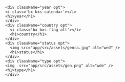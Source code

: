           <div className="year opt">
          <i class='bx bxs-calendar'></i>
          <h1>year</h1>
          </div>
          <div className="country opt">
            <i class='bx bxs-flag-alt'></i>
            <h1>country</h1>
          </div>
          <div className="status opt">
            <img src="app/src/assets/genra.jpg" alt="wed" />
            <h1>status</h1>
          </div>
          <div className="type opt">
          <img  src="app/src/assets/gen.png" alt="wde" />
          <h1>type</h1>
          </div>